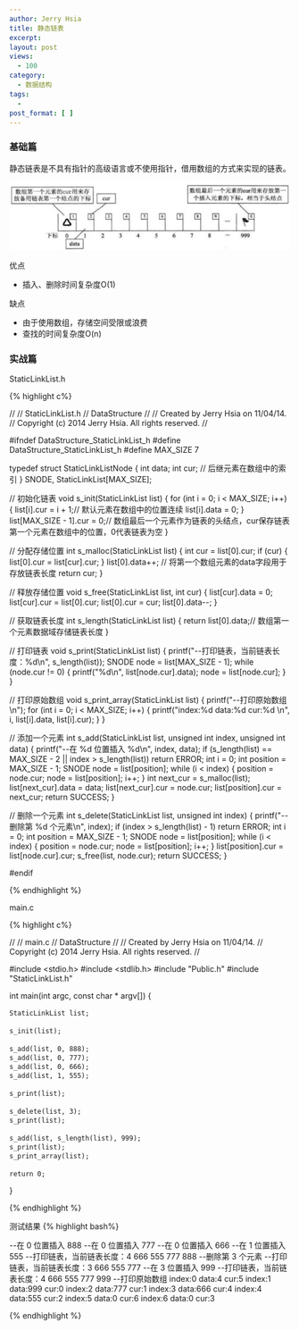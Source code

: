 ```yaml
---
author: Jerry Hsia
title: 静态链表
excerpt:
layout: post
views:
  - 100
category:
  - 数据结构
tags:
  - 
post_format: [ ]
---
```


### 基础篇

静态链表是不具有指针的高级语言或不使用指针，借用数组的方式来实现的链表。

![](/files/2014/static-link-list.png)

优点

- 插入、删除时间复杂度O(1)

缺点

- 由于使用数组，存储空间受限或浪费
- 查找的时间复杂度O(n)

### 实战篇

StaticLinkList.h

{% highlight  c%}

//
//  StaticLinkList.h
//  DataStructure
//
//  Created by Jerry Hsia on 11/04/14.
//  Copyright (c) 2014 Jerry Hsia. All rights reserved.
//

#ifndef DataStructure_StaticLinkList_h
#define DataStructure_StaticLinkList_h
#define MAX_SIZE 7

typedef struct StaticLinkListNode {
    int data;
    int cur; // 后继元素在数组中的索引
} SNODE, StaticLinkList[MAX_SIZE];

// 初始化链表
void s_init(StaticLinkList list) {
    for (int i = 0; i < MAX_SIZE; i++) {
        list[i].cur = i + 1;// 默认元素在数组中的位置连续
        list[i].data = 0;
    }
    list[MAX_SIZE - 1].cur = 0;// 数组最后一个元素作为链表的头结点，cur保存链表第一个元素在数组中的位置，0代表链表为空
}

// 分配存储位置
int s_malloc(StaticLinkList list) {
    int cur = list[0].cur;
    if (cur) {
        list[0].cur = list[cur].cur;
    }
    list[0].data++; // 将第一个数组元素的data字段用于存放链表长度
    return cur;
}

// 释放存储位置
void s_free(StaticLinkList list, int cur) {
    list[cur].data = 0;
    list[cur].cur = list[0].cur;
    list[0].cur = cur;
    list[0].data--;
}

// 获取链表长度
int s_length(StaticLinkList list) {
    return list[0].data;// 数组第一个元素数据域存储链表长度
}

// 打印链表
void s_print(StaticLinkList list) {
    printf("--打印链表，当前链表长度：%d\n", s_length(list));
    SNODE node = list[MAX_SIZE - 1];
    while (node.cur != 0) {
        printf("%d\n", list[node.cur].data);
        node = list[node.cur];
    }
}

// 打印原始数组
void s_print_array(StaticLinkList list) {
    printf("--打印原始数组\n");
    for (int i = 0; i < MAX_SIZE; i++) {
        printf("index:%d data:%d cur:%d \n", i, list[i].data, list[i].cur);
    }
}

// 添加一个元素
int s_add(StaticLinkList list, unsigned int index, unsigned int data) {
    printf("--在 %d 位置插入 %d\n", index, data);
    if (s_length(list) == MAX_SIZE - 2 || index > s_length(list)) return ERROR;
    int i = 0;
    int position = MAX_SIZE - 1;
    SNODE node = list[position];
    while (i < index) {
        position = node.cur;
        node = list[position];
        i++;
    }
    int next_cur = s_malloc(list);
    list[next_cur].data = data;
    list[next_cur].cur  = node.cur;
    list[position].cur = next_cur;
    return SUCCESS;
}

// 删除一个元素
int s_delete(StaticLinkList list, unsigned int index) {
    printf("--删除第 %d 个元素\n", index);
    if (index > s_length(list) - 1) return ERROR;
    int i = 0;
    int position = MAX_SIZE - 1;
    SNODE node = list[position];
    while (i < index) {
        position = node.cur;
        node = list[position];
        i++;
    }
    list[position].cur = list[node.cur].cur;
    s_free(list, node.cur);
    return SUCCESS;
}

#endif

{% endhighlight %}

main.c

{% highlight  c%}

//
//  main.c
//  DataStructure
//
//  Created by Jerry Hsia on 11/04/14.
//  Copyright (c) 2014 Jerry Hsia. All rights reserved.
//

#include <stdio.h>
#include <stdlib.h>
#include "Public.h"
#include "StaticLinkList.h"

int main(int argc, const char * argv[]) {
    
    StaticLinkList list;
    
    s_init(list);
    
    s_add(list, 0, 888);
    s_add(list, 0, 777);
    s_add(list, 0, 666);
    s_add(list, 1, 555);
    
    s_print(list);
    
    s_delete(list, 3);
    s_print(list);
    
    s_add(list, s_length(list), 999);
    s_print(list);
    s_print_array(list);
    
    return 0;
}

{% endhighlight %}

测试结果
{% highlight  bash%}

--在 0 位置插入 888
--在 0 位置插入 777
--在 0 位置插入 666
--在 1 位置插入 555
--打印链表，当前链表长度：4
666
555
777
888
--删除第 3 个元素
--打印链表，当前链表长度：3
666
555
777
--在 3 位置插入 999
--打印链表，当前链表长度：4
666
555
777
999
--打印原始数组
index:0 data:4 cur:5 
index:1 data:999 cur:0 
index:2 data:777 cur:1 
index:3 data:666 cur:4 
index:4 data:555 cur:2 
index:5 data:0 cur:6 
index:6 data:0 cur:3

{% endhighlight %}
